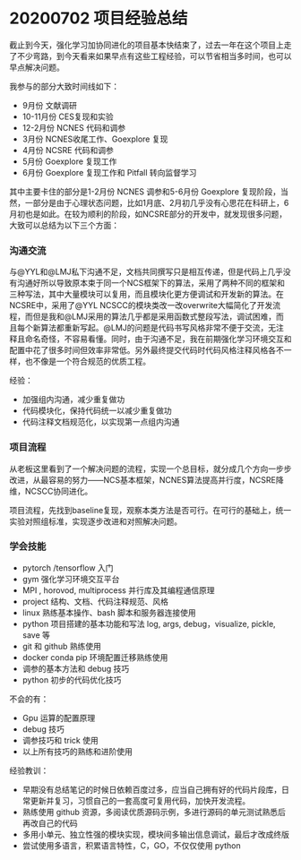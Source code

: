 # 20200702 项目经验总结

截止到今天，强化学习加协同进化的项目基本快结束了，过去一年在这个项目上走了不少弯路，到今天看来如果早点有这些工程经验，可以节省相当多时间，也可以早点解决问题。

我参与的部分大致时间线如下：

-   9月份 文献调研
-   10-11月份 CES复现和实验
-   12-2月份 NCNES 代码和调参
-   3月份 NCNES收尾工作、Goexplore 复现
-   4月份 NCSRE 代码和调参
-   5月份 Goexplore 复现工作
-   6月份 Goexplore 复现工作和 Pitfall 转向监督学习

其中主要卡住的部分是1-2月份 NCNES 调参和5-6月份 Goexplore 复现阶段，当然，一部分是由于心理状态问题，比如1月底、2月初几乎没有心思花在科研上，6月初也是如此。在较为顺利的阶段，如NCSRE部分的开发中，就发现很多问题，大致可以总结为以下三个方面：

### 沟通交流

与@YYL和@LMJ私下沟通不足，文档共同撰写只是相互传递，但是代码上几乎没有沟通好所以导致原本束于同一个NCS框架下的算法，采用了两种不同的框架和三种写法，其中大量模块可以复用，而且模块化更方便调试和开发新的算法。在NCSRE中，采用了@YYL NCSCC的模块类改一改overwrite大幅简化了开发流程，而但是我和@LMJ采用的算法几乎都是采用函数式整段写法，调试困难，而且每个新算法都重新写起。@LMJ的问题是代码书写风格非常不便于交流，无注释且命名奇怪，不容易看懂。同时，由于沟通不足，我在前期强化学习环境交互和配置中花了很多时间但效率非常低。另外最终提交代码时代码风格注释风格各不一样，也不像是一个符合规范的优质工程。

经验：

-   加强组内沟通，减少重复做功
-   代码模块化，保持代码统一以减少重复做功
-   代码注释文档规范化，以实现第一点组内沟通

### 项目流程

从老板这里看到了一个解决问题的流程，实现一个总目标，就分成几个方向一步步改进，从最容易的努力——NCS基本框架，NCNES算法提高并行度，NCSRE降维，NCSCC协同进化。

项目流程，先找到baseline复现，观察本类方法是否可行。在可行的基础上，统一实验对照组标准，实现逐步改进和对照解决问题。

### 学会技能

-   pytorch /tensorflow 入门
-   gym 强化学习环境交互平台
-   MPI , horovod, multiprocess 并行库及其编程通信原理
-   project 结构、文档、代码注释规范、风格
-   linux 熟练基本操作、bash 脚本和服务器连接使用
-   python 项目搭建的基本功能和写法 log, args, debug，visualize, pickle, save 等  
-   git 和 github 熟练使用
-   docker conda pip 环境配置迁移熟练使用
-   调参的基本方法和 debug 技巧
-   python 初步的代码优化技巧

不会的有：

-   Gpu 运算的配置原理
-   debug 技巧
-   调参技巧和 trick 使用
-   以上所有技巧的熟练和进阶使用

经验教训：

-   早期没有总结笔记的时候日依赖百度过多，应当自己拥有好的代码片段库，日常更新并复习，习惯自己的一套高度可复用代码，加快开发流程。
-   熟练使用 github 资源，多阅读优质源码示例，多进行源码的单元测试熟悉后再改自己的代码
-   多用小单元、独立性强的模块实现，模块间多输出信息调试，最后才改成终版
-   尝试使用多语言，积累语言特性，C，GO，不仅仅使用 python